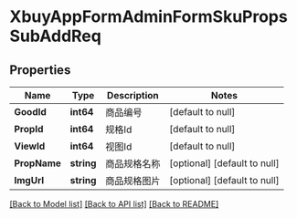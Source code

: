 # XbuyAppFormAdminFormSkuPropsSubAddReq

## Properties
Name | Type | Description | Notes
------------ | ------------- | ------------- | -------------
**GoodId** | **int64** | 商品编号 | [default to null]
**PropId** | **int64** | 规格Id | [default to null]
**ViewId** | **int64** | 视图Id | [default to null]
**PropName** | **string** | 商品规格名称 | [optional] [default to null]
**ImgUrl** | **string** | 商品规格图片 | [optional] [default to null]

[[Back to Model list]](../README.md#documentation-for-models) [[Back to API list]](../README.md#documentation-for-api-endpoints) [[Back to README]](../README.md)

